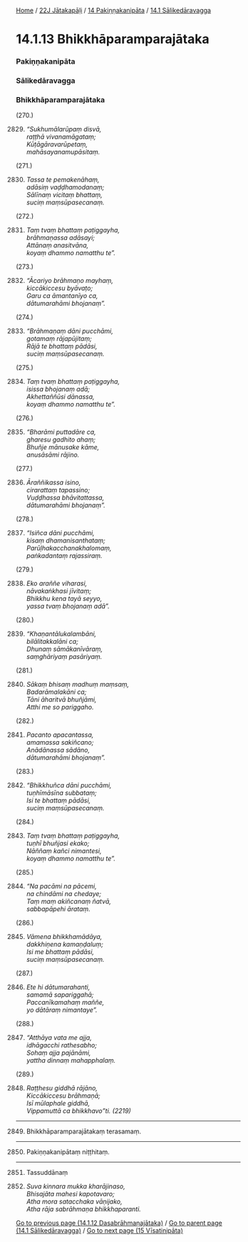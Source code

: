 
[Home](/) / [22J Jātakapāḷi](/tipitaka/22J.md) / [14 Pakiṇṇakanipāta](/tipitaka/22J/14.md) / [14.1 Sālikedāravagga](/tipitaka/22J/14/14.1.md)

# 14.1.13 Bhikkhāparamparajātaka

### Pakiṇṇakanipāta

### Sālikedāravagga

### Bhikkhāparamparajātaka

(270.)

2829. _“Sukhumālarūpaṃ disvā,_  
_raṭṭhā vivanamāgataṃ;_  
_Kūṭāgāravarūpetaṃ,_  
_mahāsayanamupāsitaṃ._  


(271.)

2830. _Tassa te pemakenāhaṃ,_  
_adāsiṃ vaḍḍhamodanaṃ;_  
_Sālīnaṃ vicitaṃ bhattaṃ,_  
_suciṃ maṃsūpasecanaṃ._  


(272.)

2831. _Taṃ tvaṃ bhattaṃ paṭiggayha,_  
_brāhmaṇassa adāsayi;_  
_Attānaṃ anasitvāna,_  
_koyaṃ dhammo namatthu te”._  


(273.)

2832. _“Ācariyo brāhmaṇo mayhaṃ,_  
_kiccākiccesu byāvaṭo;_  
_Garu ca āmantanīyo ca,_  
_dātumarahāmi bhojanaṃ”._  


(274.)

2833. _“Brāhmaṇaṃ dāni pucchāmi,_  
_gotamaṃ rājapūjitaṃ;_  
_Rājā te bhattaṃ pādāsi,_  
_suciṃ maṃsūpasecanaṃ._  


(275.)

2834. _Taṃ tvaṃ bhattaṃ paṭiggayha,_  
_isissa bhojanaṃ adā;_  
_Akhettaññūsi dānassa,_  
_koyaṃ dhammo namatthu te”._  


(276.)

2835. _“Bharāmi puttadāre ca,_  
_gharesu gadhito ahaṃ;_  
_Bhuñje mānusake kāme,_  
_anusāsāmi rājino._  


(277.)

2836. _Āraññikassa isino,_  
_cirarattaṃ tapassino;_  
_Vuḍḍhassa bhāvitattassa,_  
_dātumarahāmi bhojanaṃ”._  


(278.)

2837. _“Isiñca dāni pucchāmi,_  
_kisaṃ dhamanisanthataṃ;_  
_Parūḷhakacchanakhalomaṃ,_  
_paṅkadantaṃ rajassiraṃ._  


(279.)

2838. _Eko araññe viharasi,_  
_nāvakaṅkhasi jīvitaṃ;_  
_Bhikkhu kena tayā seyyo,_  
_yassa tvaṃ bhojanaṃ adā”._  


(280.)

2839. _“Khaṇantālukalambāni,_  
_bilālitakkalāni ca;_  
_Dhunaṃ sāmākanīvāraṃ,_  
_saṃghāriyaṃ pasāriyaṃ._  


(281.)

2840. _Sākaṃ bhisaṃ madhuṃ maṃsaṃ,_  
_Badarāmalakāni ca;_  
_Tāni āharitvā bhuñjāmi,_  
_Atthi me so pariggaho._  


(282.)

2841. _Pacanto apacantassa,_  
_amamassa sakiñcano;_  
_Anādānassa sādāno,_  
_dātumarahāmi bhojanaṃ”._  


(283.)

2842. _“Bhikkhuñca dāni pucchāmi,_  
_tuṇhīmāsīna subbataṃ;_  
_Isi te bhattaṃ pādāsi,_  
_suciṃ maṃsūpasecanaṃ._  


(284.)

2843. _Taṃ tvaṃ bhattaṃ paṭiggayha,_  
_tuṇhī bhuñjasi ekako;_  
_Nāññaṃ kañci nimantesi,_  
_koyaṃ dhammo namatthu te”._  


(285.)

2844. _“Na pacāmi na pācemi,_  
_na chindāmi na chedaye;_  
_Taṃ maṃ akiñcanaṃ ñatvā,_  
_sabbapāpehi ārataṃ._  


(286.)

2845. _Vāmena bhikkhamādāya,_  
_dakkhiṇena kamaṇḍaluṃ;_  
_Isi me bhattaṃ pādāsi,_  
_suciṃ maṃsūpasecanaṃ._  


(287.)

2846. _Ete hi dātumarahanti,_  
_samamā sapariggahā;_  
_Paccanīkamahaṃ maññe,_  
_yo dātāraṃ nimantaye”._  


(288.)

2847. _“Atthāya vata me ajja,_  
_idhāgacchi rathesabho;_  
_Sohaṃ ajja pajānāmi,_  
_yattha dinnaṃ mahapphalaṃ._  


(289.)

2848. _Raṭṭhesu giddhā rājāno,_  
_Kiccākiccesu brāhmaṇā;_  
_Isī mūlaphale giddhā,_  
_Vippamuttā ca bhikkhavo”ti. (2219)_  


---

2849. Bhikkhāparamparajātakaṃ terasamaṃ.



---

2850. Pakiṇṇakanipātaṃ niṭṭhitaṃ.



---

2851. Tassuddānaṃ



2852. _Suva kinnara mukka kharājinaso,_  
_Bhisajāta mahesi kapotavaro;_  
_Atha mora satacchaka vāṇijako,_  
_Atha rāja sabrāhmaṇa bhikkhaparanti._  


[Go to previous page (14.1.12 Dasabrāhmaṇajātaka)](/tipitaka/22J/14/14.1/14.1.12.md) / [Go to parent page (14.1 Sālikedāravagga)](/tipitaka/22J/14/14.1.md) / [Go to next page (15 Vīsatinipāta)](/tipitaka/22J/15.md)


